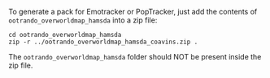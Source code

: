 To generate a pack for Emotracker or PopTracker, just add the contents of `ootrando_overworldmap_hamsda` into a zip file:

    cd ootrando_overworldmap_hamsda
    zip -r ../ootrando_overworldmap_hamsda_coavins.zip .

The `ootrando_overworldmap_hamsda` folder should NOT be present inside the zip file.